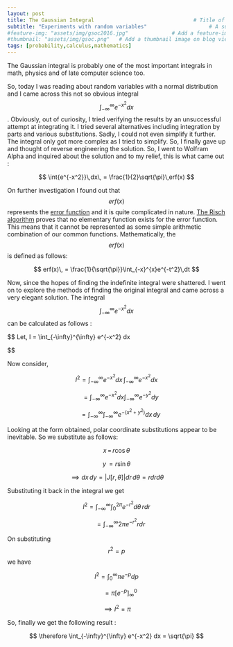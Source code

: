 ```yaml
---
layout: post
title: The Gaussian Integral                                # Title of the page
subtitle: "Experiments with random variables"                    # A subtitle can be displayed below your title
#feature-img: "assets/img/gsoc2016.jpg"              # Add a feature-image to the post
#thumbnail: "assets/img/gsoc.png"   # Add a thumbnail image on blog view
tags: [probability,calculus,mathematics]
---
```


The Gaussian integral is probably one of the most important integrals in math, physics and of late computer science too.
<!--more-->

So, today I was reading about random variables with a normal distribution and I came across this not so obvious integral $$ \int_{-\infty}^{\infty} e^{-x^2} dx $$. Obviously, out of curiosity, I tried verifying the results by an unsuccessful attempt at integrating it. I tried several alternatives including integration by parts and various substitutions. Sadly, I could not even simplify it further. The integral only got more complex as I tried to simplify. So, I finally gave up and thought of reverse engineering the solution. So, I went to Wolfram Alpha and inquired about the solution and to my relief, this is what came out :

$$ \int{e^{-x^2}}\,dx\, = \frac{1}{2}\sqrt{\pi}\,erf(x) $$

On further investigation I found out that $$ erf(x) $$ represents the [error function](https://en.wikipedia.org/wiki/Error_function) and it is quite complicated in nature. [The Risch algorithm](https://en.wikipedia.org/wiki/Risch_algorithm) proves that no elementary function exists for the error function. This means that it cannot be represented as some simple arithmetic combination of our common functions. Mathematically, the $$ erf(x) $$ is defined as follows:

$$ erf(x)\, = \frac{1}{\sqrt{\pi}}\int_{-x}^{x}e^{-t^2}\,dt $$

Now, since the hopes of finding the indefinite integral were shattered. I went on to explore the methods of finding the original integral and came across a very elegant solution. The integral $$ \int_{-\infty}^{\infty} e^{-x^2} dx $$ can be calculated as follows :

$$
  Let\, I = \int_{-\infty}^{\infty} e^{-x^2} dx

$$


  Now consider,

$$ I^2 = \int_{-\infty}^{\infty} e^{-x^2}dx\, \int_{-\infty}^{\infty} e^{-x^2}dx$$

$$
 \quad= \int_{-\infty}^{\infty} e^{-x^2}dx \int_{-\infty}^{\infty} e^{-y^2}dy
 $$

 $$
\quad = \int_{-\infty}^{\infty}\int_{-\infty}^{\infty}e^{-(x^2 + y^2)}dx\,dy
  $$

Looking at the form obtained, polar coordinate substitutions appear to be inevitable. So we substitute as follows:

$$ x\, = \, r\cos\theta $$

$$ y\, = r\sin\theta $$

$$ \implies dx\,dy = \lvert J \lbrack r , \theta \rbrack \rvert dr\,d\theta = r dr d\theta $$

Substituting it back in the integral we get

$$ I^2 = \int_{-\infty}^{\infty}\int_{0}^{2\pi}e^{-r^2}d\theta\,rdr  $$

$$ \quad = \int_{-\infty}^{\infty}2\pi e^{-r^2}rdr
 $$

On substituting $$ r^2 = p $$ we have

$$ I^2 = \int_{0}^{\infty} \pi e^{-p}dp $$

$$ \quad = \pi \lbrack e^{-p} \rbrack_{\infty}^{0}$$

$$\implies I^2 = \pi $$

So, finally we get the following result :

$$  \therefore \int_{-\infty}^{\infty} e^{-x^2} dx = \sqrt{\pi}  $$
